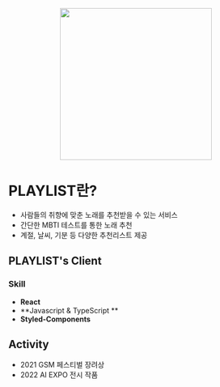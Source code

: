 <p align="center">
  <img src="https://user-images.githubusercontent.com/69895445/165877896-1290b645-fd9e-4576-9e29-018a73c3760d.png" width="300px">
</p>

# PLAYLIST란?
- 사람들의 취향에 맞춘 노래를 추천받을 수 있는 서비스
- 간단한 MBTI 테스트를 통한 노래 추천
- 계절, 날씨, 기분 등 다양한 추천리스트 제공

## PLAYLIST's Client

### Skill
- **React**
- **Javascript & TypeScript **
- **Styled-Components**

## Activity
- 2021 GSM 페스티벌 장려상
- 2022 AI EXPO 전시 작품
